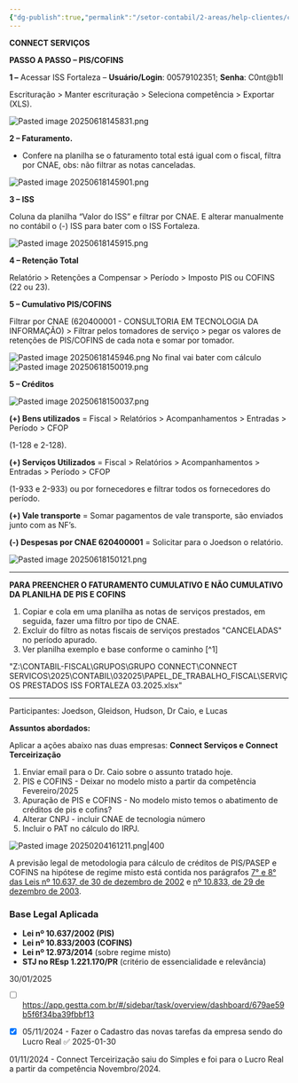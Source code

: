 ```yaml
---
{"dg-publish":true,"permalink":"/setor-contabil/2-areas/help-clientes/connect-servicos-254/","dgPassFrontmatter":true,"created":"2024-11-01T14:16:04.367-03:00","updated":"2025-06-18T15:02:54.498-03:00"}
---
```


**CONNECT SERVIÇOS**

**PASSO A PASSO – PIS/COFINS**

**1 –** Acessar ISS Fortaleza – **Usuário/Login**: 00579102351; **Senha**: C0nt@b1l

Escrituração > Manter escrituração > Seleciona competência > Exportar (XLS).

![Pasted image 20250618145831.png](/img/user/SETOR%20CONT%C3%81BIL/4.%20ARQUIVOS/Pasted%20image%2020250618145831.png)

**2 – Faturamento.**

- Confere na planilha se o faturamento total está igual com o fiscal, filtra por CNAE, obs: não filtrar as notas canceladas.

![Pasted image 20250618145901.png](/img/user/SETOR%20CONT%C3%81BIL/4.%20ARQUIVOS/Pasted%20image%2020250618145901.png)

**3 – ISS**

Coluna da planilha “Valor do ISS” e filtrar por CNAE. E alterar manualmente no contábil o (-) ISS para bater com o ISS Fortaleza.

![Pasted image 20250618145915.png](/img/user/SETOR%20CONT%C3%81BIL/4.%20ARQUIVOS/Pasted%20image%2020250618145915.png)

**4 – Retenção Total**

Relatório > Retenções a Compensar > Período > Imposto PIS ou COFINS (22 ou 23).

**5 – Cumulativo PIS/COFINS**

Filtrar por CNAE (620400001 - CONSULTORIA EM TECNOLOGIA DA INFORMAÇÃO) > Filtrar pelos tomadores de serviço > pegar os valores de retenções de PIS/COFINS de cada nota e somar por tomador.

![Pasted image 20250618145946.png](/img/user/SETOR%20CONT%C3%81BIL/4.%20ARQUIVOS/Pasted%20image%2020250618145946.png)
No final vai bater com cálculo
![Pasted image 20250618150019.png](/img/user/SETOR%20CONT%C3%81BIL/4.%20ARQUIVOS/Pasted%20image%2020250618150019.png)


**5 – Créditos**

![Pasted image 20250618150037.png](/img/user/SETOR%20CONT%C3%81BIL/4.%20ARQUIVOS/Pasted%20image%2020250618150037.png)


**(+) Bens utilizados** = Fiscal > Relatórios > Acompanhamentos > Entradas > Período > CFOP

(1-128 e 2-128).

**(+) Serviços Utilizados** = Fiscal > Relatórios > Acompanhamentos > Entradas > Período > CFOP

(1-933 e 2-933) ou por fornecedores e filtrar todos os fornecedores do período.

**(+) Vale transporte** = Somar pagamentos de vale transporte, são enviados junto com as NF’s.

**(-) Despesas por CNAE 620400001** = Solicitar para o Joedson o relatório.


![Pasted image 20250618150121.png](/img/user/SETOR%20CONT%C3%81BIL/4.%20ARQUIVOS/Pasted%20image%2020250618150121.png)
______
**PARA PREENCHER O FATURAMENTO CUMULATIVO E NÃO CUMULATIVO DA PLANILHA DE PIS E COFINS**

1) Copiar e cola em uma planilha as notas de serviços prestados, em seguida, fazer uma filtro por tipo de CNAE.
2) Excluir do filtro as notas fiscais de serviços prestados "CANCELADAS" no período apurado.
3) Ver planilha exemplo e base conforme o caminho [^1]

"Z:\CONTABIL-FISCAL\GRUPOS\GRUPO CONNECT\CONNECT SERVICOS\2025\CONTABIL\032025\PAPEL_DE_TRABALHO_FISCAL\SERVIÇOS PRESTADOS ISS FORTALEZA 03.2025.xlsx"

___________


Participantes: Joedson, Gleidson, Hudson, Dr Caio, e Lucas

**Assuntos abordados:**

Aplicar a ações abaixo nas duas empresas: **Connect Serviços e Connect Terceirização** 

1) Enviar email para o Dr. Caio sobre o assunto tratado hoje.
2) PIS e COFINS - Deixar no modelo misto a partir da competência Fevereiro/2025
3) Apuração de PIS  e COFINS - No modelo misto temos o abatimento de créditos de pis e cofins?
4) Alterar CNPJ - incluir CNAE de tecnologia número
5) Incluir o PAT no cálculo do IRPJ.

![Pasted image 20250204161211.png|400](/img/user/4%20ARQUIVOS/Pasted%20image%2020250204161211.png)


A previsão legal de metodologia para cálculo de créditos de PIS/PASEP e COFINS na hipótese de regime misto está contida nos parágrafos [7° e 8° das Leis nº 10.637, de 30 de dezembro de 2002](http://www.planalto.gov.br/ccivil_03/leis/2002/l10637.htm) e [nº 10.833, de 29 de dezembro de 2003](http://www.planalto.gov.br/ccivil_03/leis/2003/l10.833.htm).

### **Base Legal Aplicada**

- **Lei nº 10.637/2002 (PIS)**
- **Lei nº 10.833/2003 (COFINS)**
- **Lei nº 12.973/2014** (sobre regime misto)
- **STJ no REsp 1.221.170/PR** (critério de essencialidade e relevância)





30/01/2025
- [ ] https://app.gestta.com.br/#/sidebar/task/overview/dashboard/679ae59b5f6f34ba39fbbf13



 - [x] 05/11/2024 - Fazer o Cadastro das novas tarefas da empresa sendo do Lucro Real ✅ 2025-01-30

01/11/2024 - Connect Terceirização saiu do Simples e foi para o Lucro Real a partir da competência Novembro/2024.


